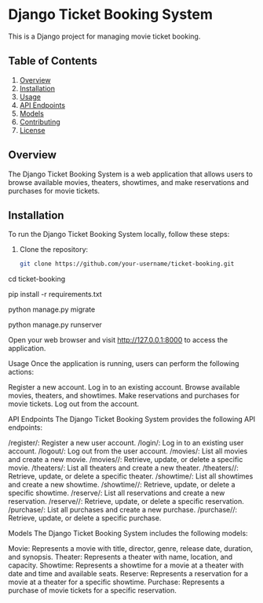 # Django Ticket Booking System

This is a Django project for managing movie ticket booking.

## Table of Contents

1. [Overview](#overview)
2. [Installation](#installation)
3. [Usage](#usage)
4. [API Endpoints](#api-endpoints)
5. [Models](#models)
6. [Contributing](#contributing)
7. [License](#license)

## Overview

The Django Ticket Booking System is a web application that allows users to browse available movies, theaters, showtimes, and make reservations and purchases for movie tickets.

## Installation

To run the Django Ticket Booking System locally, follow these steps:

1. Clone the repository:
   ```bash
   git clone https://github.com/your-username/ticket-booking.git

cd ticket-booking

pip install -r requirements.txt

python manage.py migrate

python manage.py runserver

Open your web browser and visit http://127.0.0.1:8000 to access the application.


Usage
Once the application is running, users can perform the following actions:

Register a new account.
Log in to an existing account.
Browse available movies, theaters, and showtimes.
Make reservations and purchases for movie tickets.
Log out from the account.


API Endpoints
The Django Ticket Booking System provides the following API endpoints:

/register/: Register a new user account.
/login/: Log in to an existing user account.
/logout/: Log out from the user account.
/movies/: List all movies and create a new movie.
/movies/<pk>/: Retrieve, update, or delete a specific movie.
/theaters/: List all theaters and create a new theater.
/theaters/<pk>/: Retrieve, update, or delete a specific theater.
/showtime/: List all showtimes and create a new showtime.
/showtime/<pk>/: Retrieve, update, or delete a specific showtime.
/reserve/: List all reservations and create a new reservation.
/reserve/<pk>/: Retrieve, update, or delete a specific reservation.
/purchase/: List all purchases and create a new purchase.
/purchase/<pk>/: Retrieve, update, or delete a specific purchase.



Models
The Django Ticket Booking System includes the following models:

Movie: Represents a movie with title, director, genre, release date, duration, and synopsis.
Theater: Represents a theater with name, location, and capacity.
Showtime: Represents a showtime for a movie at a theater with date and time and available seats.
Reserve: Represents a reservation for a movie at a theater for a specific showtime.
Purchase: Represents a purchase of movie tickets for a specific reservation.
